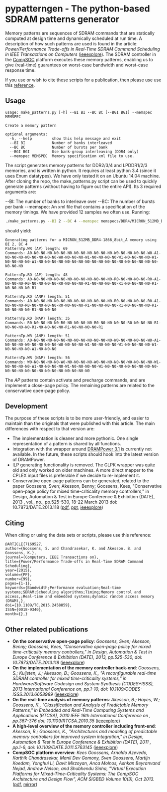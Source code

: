 # pypatterngen - The python-based SDRAM patterns generator

Memory patterns are sequences of SDRAM commands that are statically computed at design time and dynamically scheduled at run time. A description of how such patterns are used is found in the article: *Power/Performance Trade-offs in Real-Time SDRAM Command Scheduling in IEEE Transactions on Computers* ([ieeexplore](http://ieeexplore.ieee.org/xpl/articleDetails.jsp?arnumber=7169527)). The SDRAM controller in the [CompSOC](http://www.compsoc.eu) platform executes these memory patterns, enabling us to give (real-time) guarantees on worst-case bandwidth and worst-case response time.

If you use or wish to cite these scripts for a publication, then please use use this [reference](#citing).

## Usage

```
usage: make_patterns.py [-h] --BI BI --BC BC [--BGI BGI] --memspec MEMSPEC

Create a memory pattern

optional arguments:
  -h, --help         show this help message and exit
  --BI BI            Number of banks interleaved
  --BC BC            Number of bursts per bank
  --BGI BGI          Use bank-group interleaving (DDR4 only)
  --memspec MEMSPEC  Memory specification xml file to use.
```

The script generates memory patterns for DDR2/3/4 and LPDDR1/2/3 memories, and is written in python. It requires at least python 3.4 (since it uses Enum datatypes). We have only tested it on an Ubuntu 14.04 machine. After cloning the repo, the make_patterns.py script can be used to quickly generate patterns (without having to figure out the entire API). Its 3 required arguments are:

--BI: The number of banks to interleave over
--BC: The number of bursts per bank
--memspec: An xml file that contains a specification of the memory timings. We have provided 12 samples we often use. Running:

```bash
./make_patterns.py --BI 2 --BC 4 --memspec memspecs/DDR4/MICRON_512MB_DDR4-1866_8bit_A.xml 
```

should yield:

```
Generating patterns for a MICRON_512MB_DDR4-1866_8bit_A memory using BI 2, BC 4
PatternTp.WR (AP) length: 69
Commands: A0-N0-N0-N0-N0-N0-N0-N0-N0-N0-N0-N0-N0-W0-N0-N0-N0-N0-W0-A1-N0-N0-N0-W0-N0-N0-N0-N0-W0-N0-N0-N0-W1-N0-N0-N0-N0-W1-N0-N0-N0-N0-W1-N0-N0-N0-N0-W1-N0-N0-N0-N0-N0-N0-N0-N0-N0-N0-N0-N0-N0-N0-N0-N0-N0-N0-N0-N0-N0

PatternTp.RD (AP) length: 48
Commands: A0-N0-N0-N0-N0-N0-N0-N0-N0-N0-N0-N0-N0-R0-N0-N0-N0-N0-R0-A1-N0-N0-N0-R0-N0-N0-N0-N0-R0-N0-N0-N0-R1-N0-N0-N0-N0-R1-N0-N0-N0-N0-R1-N0-N0-N0-N0-R1

PatternTp.RD (ANP) length: 51
Commands: A0-N0-N0-N0-N0-N0-N0-N0-N0-N0-N0-N0-N0-R0-N0-N0-N0-N0-R0-A1-N0-N0-N0-R0-N0-N0-N0-N0-R0-N0-N0-N0-R1-N0-N0-N0-N0-R1-N0-N0-N0-N0-R1-N0-N0-N0-N0-R1-N0-N0-N0

PatternTp.RD (NAP) length: 35
Commands: R0-N0-N0-N0-N0-R0-N0-N0-N0-N0-R0-N0-N0-N0-N0-R0-N0-N0-N0-R1-N0-N0-N0-N0-R1-N0-N0-N0-N0-R1-N0-N0-N0-N0-R1

PatternTp.WR (ANP) length: 51
Commands: A0-N0-N0-N0-N0-N0-N0-N0-N0-N0-N0-N0-N0-W0-N0-N0-N0-N0-W0-A1-N0-N0-N0-W0-N0-N0-N0-N0-W0-N0-N0-N0-W1-N0-N0-N0-N0-W1-N0-N0-N0-N0-W1-N0-N0-N0-N0-W1-N0-N0-N0

PatternTp.WR (NAP) length: 56
Commands: W0-N0-N0-N0-N0-W0-N0-N0-N0-N0-W0-N0-N0-N0-N0-W0-N0-N0-N0-W1-N0-N0-N0-N0-W1-N0-N0-N0-N0-W1-N0-N0-N0-N0-W1-N0-N0-N0-N0-N0-N0-N0-N0-N0-N0-N0-N0-N0-N0-N0-N0-N0-N0-N0-N0-N0
```

The *AP* patterns contain activate and precharge commands, and are implement a close-page policy. The remaining patterns are related to the conservative open-page policy.

## Development
The purpose of these scripts is to be more user-friendly, and easier to maintain than the originals that were published with this article. The main differences with respect to that version are:

 * The implementation is cleaner and more pythonic. One single representation of a pattern is shared by all functions.
 * Integration with the wrapper around [DRAMPower 3.1](https://github.com/ravenrd/DRAMPower) is currently not available. In the future, these scripts should hook into the latest version of DRAMPower.
 * ILP generating functionality is removed. The GLPK wrapper was quite old and only worked on older machines. A more direct mapper to the CPLEX input files is preferable if we decide to re-implement it.
 * Conservative open-page patterns can be generated, related to the paper Goossens, Sven; Akesson, Benny; Goossens, Kees, "Conservative open-page policy for mixed time-criticality memory controllers," in Design, Automation & Test in Europe Conference & Exhibition (DATE), 2013 , vol., no., pp.525-530, 18-22 March 2013
doi: 10.7873/DATE.2013.118 ([pdf](http://www.es.ele.tue.nl/~sgoossens/pub/goossens13-date.pdf), [ppt](http://www.es.ele.tue.nl/~sgoossens/pub/goossens13-date_presentation.pdf), [ieeexplore](http://ieeexplore.ieee.org/xpl/articleDetails.jsp?arnumber=6513564))

## Citing
When citing or using the data sets or scripts, please use this reference:
```
@ARTICLE{7169527, 
author={Goossens, S. and Chandrasekar, K. and Akesson, B. and Goossens, K.}, 
journal={Computers, IEEE Transactions on}, 
title={Power/Performance Trade-offs in Real-Time SDRAM Command Scheduling}, 
year={2015}, 
volume={PP}, 
number={99}, 
pages={1-1}, 
keywords={Bandwidth;Performance evaluation;Real-time systems;SDRAM;Scheduling algorithms;Timing;Memory control and access,;Real-time and embedded systems;dynamic random access memory (DRAM),}, 
doi={10.1109/TC.2015.2458859}, 
ISSN={0018-9340}, 
month={},}
```

## Other related publications

 * **On the conservative open-page policy**: *Goossens, Sven; Akesson, Benny; Goossens, Kees, "Conservative open-page policy for mixed time-criticality memory controllers," in Design, Automation & Test in Europe Conference & Exhibition (DATE), 2013, pp.525-530, doi: 10.7873/DATE.2013.118* ([ieeexplore](http://ieeexplore.ieee.org/stamp/stamp.jsp?tp=&arnumber=6513564&isnumber=6513446))
 * **On the implementation of the memory controller back-end**: *Goossens, S.; Kuijsten, J.; Akesson, B.; Goossens, K., "A reconfigurable real-time SDRAM controller for mixed time-criticality systems," in Hardware/Software Codesign and System Synthesis (CODES+ISSS), 2013 International Conference on, pp.1-10, 
doi: 10.1109/CODES-ISSS.2013.6658989* ([ieeexplore](http://ieeexplore.ieee.org/xpl/articleDetails.jsp?arnumber=6658989))
 * **On the real-time analysis of memory patterns**: *Akesson, B.; Hayes, W.; Goossens, K., "Classification and Analysis of Predictable Memory Patterns," in Embedded and Real-Time Computing Systems and Applications (RTCSA), 2010 IEEE 16th International Conference on , pp.367-376 doi: 10.1109/RTCSA.2010.35* ([ieeexplore](http://ieeexplore.ieee.org/xpl/articleDetails.jsp?arnumber=5591843))
 * **A high-level overview of the memory controller including front-end**: *Akesson, B.; Goossens, K., "Architectures and modeling of predictable memory controllers for improved system integration," in Design, Automation & Test in Europe Conference & Exhibition (DATE), 2011 , pp.1-6, doi: 10.1109/DATE.2011.5763145* ([ieeexplore](http://ieeexplore.ieee.org/xpl/articleDetails.jsp?arnumber=5763145))
* **CompSOC platform overview**: *Kees Goossens, Arnaldo Azevedo, Karthik Chandrasekar, Manil Dev Gomony, Sven Goossens, Martijn Koedam, Yonghui Li, Davit Mirzoyan, Anca Molnos, Ashkan Beyranvand Nejad, Andrew Nelson, and Shubhendu Sinha, "Virtual Execution Platforms for Mixed-Time-Criticality Systems: The CompSOC Architecture and Design Flow", ACM SIGBED Volume 10(3), Oct 2013.* ([pdf](http://www.es.ele.tue.nl/~kgoossens/2013-sigbed.pdf), [mirror](http://sigbed.seas.upenn.edu/archives/2013-10/crts2012_submission_5.pdf))

 


